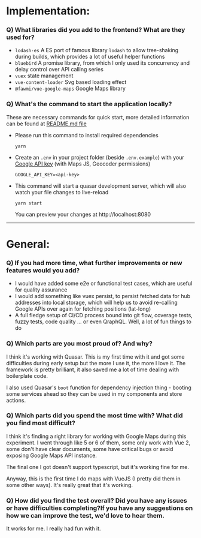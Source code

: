 # Implementation:

### Q) What libraries did you add to the frontend? What are they used for?
- `lodash-es` A ES port of famous library `lodash` to allow tree-shaking during builds, which provides a lot of useful helper functions 
- `bluebird` A promise library, from which I only used its concurrency and delay control over API calling series
- `vuex` state management
- `vue-content-loader` Svg based loading effect
- `@fawmi/vue-google-maps` Google Maps library

### Q) What's the command to start the application locally?

These are necessary commands for quick start, more detailed information can be found at [README.md file](./README.md)

- Please run this command to install required dependencies
  ```
  yarn
  ```
- Create an `.env` in your project folder (beside `.env.example`) with your [Google API key](https://console.cloud.google.com/apis/credentials) (with Maps JS, Geocoder permissions)
  ```
  GOOGLE_API_KEY=<api-key>
  ```
- This command will start a quasar development server, which will also watch your file changes to live-reload
  ```
  yarn start
  ```
  You can preview your changes at http://localhost:8080

---

# General:

### Q) If you had more time, what further improvements or new features would you add?

- I would have added some e2e or functional test cases, which are useful for quality assurance
- I would add something like vuex persist, to persist fetched data for hub addresses into local storage, which will help us to avoid re-calling Google APIs over again for fetching positions (lat-long)
- A full fledge setup of CI/CD process bound into git flow, coverage tests, fuzzy tests, code quality ... or even QraphQL. Well, a lot of fun things to do

### Q) Which parts are you most proud of? And why?

I think it's working with Quasar. This is my first time with it and got some difficulties during early setup but the more I use it, the more I love it. The framework is pretty brilliant, it also saved me a lot of time dealing with boilerplate code.

I also used Quasar's `boot` function for dependency injection thing - booting some services ahead so they can be used in my components and store actions.

### Q) Which parts did you spend the most time with? What did you find most difficult?

I think it's finding a right library for working with Google Maps during this experiment. I went through like 5 or 6 of them, some only work with Vue 2, some don't have clear documents, some have critical bugs or avoid exposing Google Maps API instance. 

The final one I got doesn't support typescript, but it's working fine for me.

Anyway, this is the first time I do maps with VueJS (I pretty did them in some other ways). It's really great that it's working.

### Q) How did you find the test overall? Did you have any issues or have difficulties completing?If you have any suggestions on how we can improve the test, we'd love to hear them.

It works for me. I really had fun with it.

